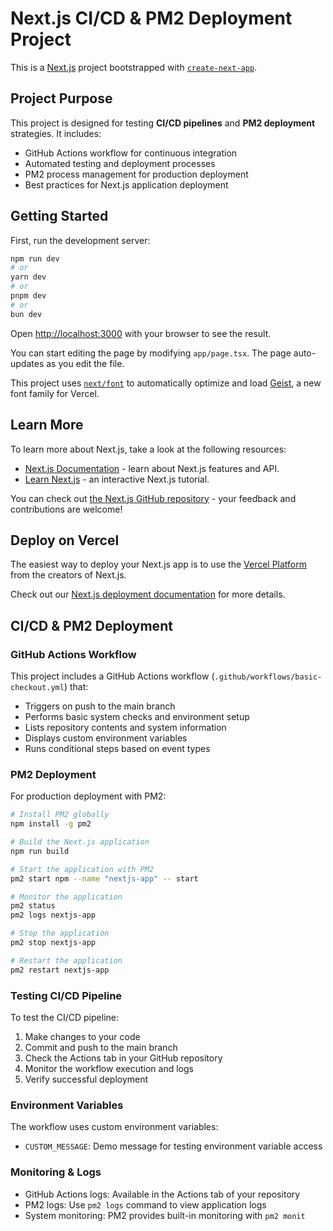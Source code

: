# Next.js CI/CD & PM2 Deployment Project

This is a [Next.js](https://nextjs.org) project bootstrapped with [`create-next-app`](https://nextjs.org/docs/app/api-reference/cli/create-next-app).

## Project Purpose

This project is designed for testing **CI/CD pipelines** and **PM2 deployment** strategies. It includes:

- GitHub Actions workflow for continuous integration
- Automated testing and deployment processes
- PM2 process management for production deployment
- Best practices for Next.js application deployment

## Getting Started

First, run the development server:

```bash
npm run dev
# or
yarn dev
# or
pnpm dev
# or
bun dev
```

Open [http://localhost:3000](http://localhost:3000) with your browser to see the result.

You can start editing the page by modifying `app/page.tsx`. The page auto-updates as you edit the file.

This project uses [`next/font`](https://nextjs.org/docs/app/building-your-application/optimizing/fonts) to automatically optimize and load [Geist](https://vercel.com/font), a new font family for Vercel.

## Learn More

To learn more about Next.js, take a look at the following resources:

- [Next.js Documentation](https://nextjs.org/docs) - learn about Next.js features and API.
- [Learn Next.js](https://nextjs.org/learn) - an interactive Next.js tutorial.

You can check out [the Next.js GitHub repository](https://github.com/vercel/next.js) - your feedback and contributions are welcome!

## Deploy on Vercel

The easiest way to deploy your Next.js app is to use the [Vercel Platform](https://vercel.com/new?utm_medium=default-template&filter=next.js&utm_source=create-next-app&utm_campaign=create-next-app-readme) from the creators of Next.js.

Check out our [Next.js deployment documentation](https://nextjs.org/docs/app/building-your-application/deploying) for more details.

## CI/CD & PM2 Deployment

### GitHub Actions Workflow

This project includes a GitHub Actions workflow (`.github/workflows/basic-checkout.yml`) that:

- Triggers on push to the main branch
- Performs basic system checks and environment setup
- Lists repository contents and system information
- Displays custom environment variables
- Runs conditional steps based on event types

### PM2 Deployment

For production deployment with PM2:

```bash
# Install PM2 globally
npm install -g pm2

# Build the Next.js application
npm run build

# Start the application with PM2
pm2 start npm --name "nextjs-app" -- start

# Monitor the application
pm2 status
pm2 logs nextjs-app

# Stop the application
pm2 stop nextjs-app

# Restart the application
pm2 restart nextjs-app
```

### Testing CI/CD Pipeline

To test the CI/CD pipeline:

1. Make changes to your code
2. Commit and push to the main branch
3. Check the Actions tab in your GitHub repository
4. Monitor the workflow execution and logs
5. Verify successful deployment

### Environment Variables

The workflow uses custom environment variables:
- `CUSTOM_MESSAGE`: Demo message for testing environment variable access

### Monitoring & Logs

- GitHub Actions logs: Available in the Actions tab of your repository
- PM2 logs: Use `pm2 logs` command to view application logs
- System monitoring: PM2 provides built-in monitoring with `pm2 monit`
